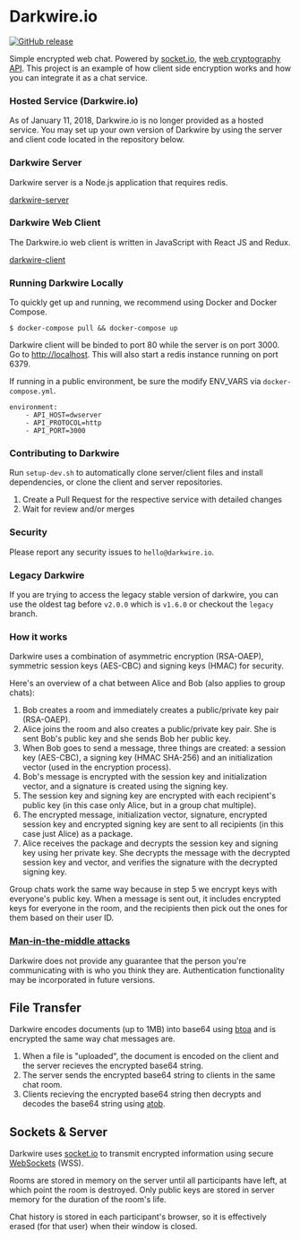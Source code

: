 # Darkwire.io

[![GitHub release](https://img.shields.io/github/release/seripap/darkwire.io.svg)]()

Simple encrypted web chat. Powered by [socket.io](http://socket.io), the [web cryptography API](https://developer.mozilla.org/en-US/docs/Web/API/Window/crypto). This project is an example of how client side encryption works and how you can integrate it as a chat service.

### Hosted Service (Darkwire.io)

As of January 11, 2018, Darkwire.io is no longer provided as a hosted service. You may set up your own version of Darkwire by using the server and client code located in the repository below. 

### Darkwire Server

Darkwire server is a Node.js application that requires redis.

[darkwire-server](https://github.com/seripap/darkwire-server) 

### Darkwire Web Client

The Darkwire.io web client is written in JavaScript with React JS and Redux.

[darkwire-client](https://github.com/seripap/darkwire-client) 

### Running Darkwire Locally

To quickly get up and running, we recommend using Docker and Docker Compose.

```
$ docker-compose pull && docker-compose up
```

Darkwire client will be binded to port 80 while the server is on port 3000. Go to [http://localhost](http://localhost). This will also start a redis instance running on port 6379.

If running in a public environment, be sure the modify ENV_VARS via `docker-compose.yml`.

```
environment:
    - API_HOST=dwserver
    - API_PROTOCOL=http
    - API_PORT=3000
```

### Contributing to Darkwire

Run `setup-dev.sh` to automatically clone server/client files and install dependencies, or clone the client and server repositories.

1. Create a Pull Request for the respective service with detailed changes
2. Wait for review and/or merges

### Security

Please report any security issues to `hello@darkwire.io`.

### Legacy Darkwire

If you are trying to access the legacy stable version of darkwire, you can use the oldest tag before `v2.0.0` which is `v1.6.0` or checkout the `legacy` branch.

### How it works

Darkwire uses a combination of asymmetric encryption (RSA-OAEP), symmetric session keys (AES-CBC) and signing keys (HMAC) for security.

Here's an overview of a chat between Alice and Bob (also applies to group chats):

1. Bob creates a room and immediately creates a public/private key pair (RSA-OAEP).
2. Alice joins the room and also creates a public/private key pair. She is sent Bob's public key and she sends Bob her public key.
3. When Bob goes to send a message, three things are created: a session key (AES-CBC), a signing key (HMAC SHA-256) and an initialization vector (used in the encryption process).
4. Bob's message is encrypted with the session key and initialization vector, and a signature is created using the signing key. 
5. The session key and signing key are encrypted with each recipient's public key (in this case only Alice, but in a group chat multiple).
6. The encrypted message, initialization vector, signature, encrypted session key and encrypted signing key are sent to all recipients (in this case just Alice) as a package.
7. Alice receives the package and decrypts the session key and signing key using her private key. She decrypts the message with the decrypted session key and vector, and verifies the signature with the decrypted signing key.

Group chats work the same way because in step 5 we encrypt keys with everyone's public key. When a message is sent out, it includes encrypted keys for everyone in the room, and the recipients then pick out the ones for them based on their user ID.

### [Man-in-the-middle attacks](https://en.wikipedia.org/wiki/Man-in-the-middle_attack)

Darkwire does not provide any guarantee that the person you're communicating with is who you think they are. Authentication functionality may be incorporated in future versions.

## File Transfer

Darkwire encodes documents (up to 1MB) into base64 using [btoa](https://developer.mozilla.org/en-US/docs/Web/API/WindowBase64/btoa) and is encrypted the same way chat messages are. 

1. When a file is "uploaded", the document is encoded on the client and the server recieves the encrypted base64 string.
2. The server sends the encrypted base64 string to clients in the same chat room.
3. Clients recieving the encrypted base64 string then decrypts and decodes the base64 string using [atob](https://developer.mozilla.org/en-US/docs/Web/API/WindowBase64/atob).

## Sockets & Server

Darkwire uses [socket.io](http://socket.io) to transmit encrypted information using secure [WebSockets](https://en.wikipedia.org/wiki/WebSocket) (WSS).

Rooms are stored in memory on the server until all participants have left, at which point the room is destroyed. Only public keys are stored in server memory for the duration of the room's life.

Chat history is stored in each participant's browser, so it is effectively erased (for that user) when their window is closed.
